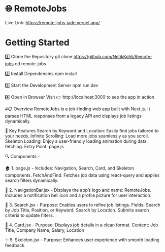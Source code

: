 # 🌐 RemoteJobs
Live Link: https://remote-jobs-jade.vercel.app/

# Getting Started
1️⃣ Clone the Repository
git clone https://github.com/NetikKohli/Remote-jobs
cd remote-jobs

2️⃣ Install Dependencies
npm install

3️⃣ Start the Development Server
npm run dev

4️⃣ Open in Browser
Visit 👉 http://localhost:3000 to see the app in action.


#📋 Overview
RemoteJobs is a job-finding web app built with Next.js. It parses HTML responses from a legacy API and displays job listings dynamically.

🌟 Key Features
Search by Keyword and Location: Easily find jobs tailored to your needs.
Infinite Scrolling: Load more jobs seamlessly as you scroll.
Skeleton Loading: Enjoy a user-friendly loading animation during data fetching.
Entry Point: page.js

🔍 Components -

🏠 1. page.js -
Includes: Navigation, Search, Card, and Skeleton components.
FetchAndFind: Fetches job data using react-query and applies search filters dynamically.

🧭 2. NavigationBar.jsx -
Displays the app’s logo and name: RemoteJobs.
Includes a notification bell icon and a profile picture for user interaction.

🔎 3. Search.jsx -
Purpose: Enables users to refine job listings.
Fields: Search by Job Title, Position, or Keyword.
Search by Location.
Submits search criteria to update filters.

💼 4. Card.jsx -
Purpose: Displays job details in a clean format.
Content: Job Title, Company Name, Salary, Location

✨ 5. Skeleton.jsx -
Purpose: Enhances user experience with smooth loading feedback.
